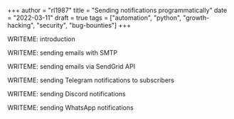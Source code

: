 +++
author = "rl1987"
title = "Sending notifications programmatically"
date = "2022-03-11"
draft = true
tags = ["automation", "python", "growth-hacking", "security", "bug-bounties"]
+++

WRITEME: introduction

WRITEME: sending emails with SMTP

WRITEME: sending emails via SendGrid API

WRITEME: sending Telegram notifications to subscribers

WRITEME: sending Discord notifications

WRITEME: sending WhatsApp notifications

